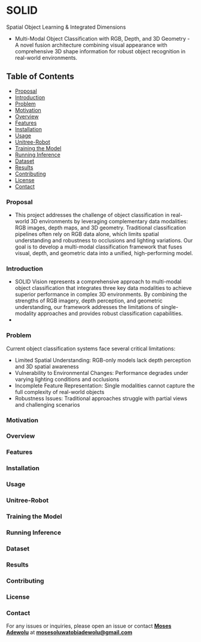 # SOLID 
Spatial Object Learning & Integrated Dimensions

- Multi-Modal Object Classification with RGB, Depth, and 3D Geometry - A novel fusion architecture combining visual appearance with comprehensive 3D shape information for robust object recognition in real-world environments.
  
## Table of Contents
- [Proposal](#proposal)
- [Introduction](#introduction)
- [Problem](#problem)
- [Motivation](#motivation)
- [Overview](#overview)
- [Features](#features)
- [Installation](#installation)
- [Usage](#usage)
- [Unitree-Robot](#unitree-robot)
- [Training the Model](#training-the-model)
- [Running Inference](#running-inference)
- [Dataset](#dataset)
- [Results](#results)
- [Contributing](#contributing)
- [License](#license)
- [Contact](#contact)

### Proposal
- This project addresses the challenge of object classification in real-world 3D environments by leveraging complementary data modalities: RGB images, depth maps, and 3D geometry. Traditional classification pipelines often rely on RGB data alone, which limits spatial understanding and robustness to occlusions and lighting variations. Our goal is to develop a multi-modal classification framework that fuses visual, depth, and geometric data into a unified, high-performing model.

### Introduction
- SOLID Vision represents a comprehensive approach to multi-modal object classification that integrates three key data modalities to achieve superior performance in complex 3D environments. By combining the strengths of RGB imagery, depth perception, and geometric understanding, our framework addresses the limitations of single-modality approaches and provides robust classification capabilities.
- 
### Problem
Current object classification systems face several critical limitations:
- Limited Spatial Understanding: RGB-only models lack depth perception and 3D spatial awareness
- Vulnerability to Environmental Changes: Performance degrades under varying lighting conditions and occlusions
- Incomplete Feature Representation: Single modalities cannot capture the full complexity of real-world objects
- Robustness Issues: Traditional approaches struggle with partial views and challenging scenarios

### Motivation

### Overview

### Features

### Installation

### Usage

### Unitree-Robot

### Training the Model

### Running Inference

### Dataset

### Results

### Contributing

### License

### Contact 

For any issues or inquiries, please open an issue or contact **[Moses Adewolu]()** at **mosesoluwatobiadewolu@gmail.com**
